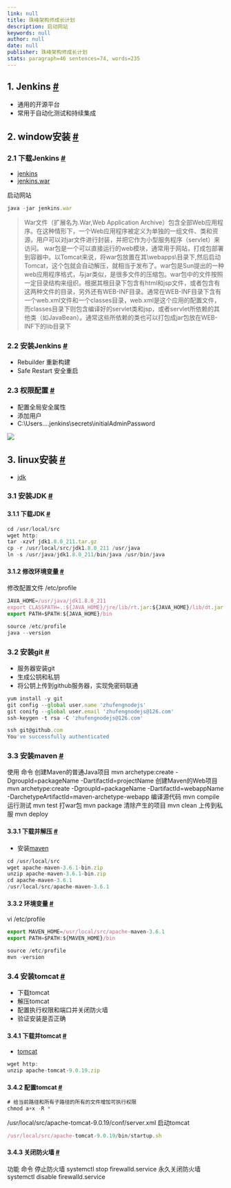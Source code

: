 ```yaml
---
link: null
title: 珠峰架构师成长计划
description: 启动网站
keywords: null
author: null
date: null
publisher: 珠峰架构师成长计划
stats: paragraph=46 sentences=74, words=235
---
```

## 1. Jenkins [#](#t01-jenkins)

* 通用的开源平台
* 常用于自动化测试和持续集成

## 2. window安装 [#](#t12-window安装)

### 2.1 下载Jenkins [#](#t221-下载jenkins)

* [jenkins](https://jenkins.io/)
* [jenkins.war](http://ftp-chi.osuosl.org/pub/jenkins/war/2.173/jenkins.war)

启动网站

```js
java -jar jenkins.war
```

> War文件（扩展名为.War,Web Application Archive）包含全部Web应用程序。在这种情形下，一个Web应用程序被定义为单独的一组文件、类和资源，用户可以对jar文件进行封装，并把它作为小型服务程序（servlet）来访问。 war包是一个可以直接运行的web模块，通常用于网站，打成包部署到容器中。以Tomcat来说，将war包放置在其\webapps\目录下,然后启动Tomcat，这个包就会自动解压，就相当于发布了。war包是Sun提出的一种web应用程序格式，与jar类似，是很多文件的压缩包。war包中的文件按照一定目录结构来组织。根据其根目录下包含有html和jsp文件，或者包含有这两种文件的目录，另外还有WEB-INF目录。通常在WEB-INF目录下含有一个web.xml文件和一个classes目录，web.xml是这个应用的配置文件，而classes目录下则包含编译好的servlet类和jsp，或者servlet所依赖的其他类（如JavaBean）。通常这些所依赖的类也可以打包成jar包放在WEB-INF下的lib目录下

### 2.2 安装Jenkins [#](#t322-安装jenkins)

* Rebuilder 重新构建
* Safe Restart 安全重启

### 2.3 权限配置 [#](#t423-权限配置)

* 配置全局安全属性
* 添加用户
* C:\Users....jenkins\secrets\initialAdminPassword

![](http://img.zhufengpeixun.cn/configureSecurity.png)

## 3. linux安装 [#](#t53-linux安装)

* [jdk](https://www.oracle.com/technetwork/java/javase/downloads/java-archive-javase10-4425482.html)

### 3.1 安装JDK [#](#t631-安装jdk)

#### 3.1.1 下载JDK [#](#t7311-下载jdk)

```js
cd /usr/local/src
wget http:
tar -xzvf jdk1.8.0_211.tar.gz
cp -r /usr/local/src/jdk1.8.0_211 /usr/java
ln -s /usr/java/jdk1.8.0_211/bin/java /usr/bin/java
```

#### 3.1.2 修改环境变量 [#](#t8312-修改环境变量)

修改配置文件 /etc/profile

```js
JAVA_HOME=/usr/java/jdk1.8.0_211
export CLASSPATH=.:${JAVA_HOME}/jre/lib/rt.jar:${JAVA_HOME}/lib/dt.jar:${JAVA_HOME}/lib/tools.jar
export PATH=$PATH:${JAVA_HOME}/bin
```

```js
source /etc/profile
java --version
```

### 3.2 安装git [#](#t932-安装git)

* 服务器安装git
* 生成公钥和私钥
* 将公钥上传到github服务器，实现免密码联通

```js
yum install -y git
git config --global user.name 'zhufengnodejs'
git conifg --global user.email 'zhufengnodejs@126.com'
ssh-keygen -t rsa -C 'zhufengnodejs@126.com'

ssh git@github.com
You've successfully authenticated
```

### 3.3 安装maven [#](#t1033-安装maven)

使用 命令 创建Maven的普通Java项目 mvn archetype:create -DgroupId=packageName -DartifactId=projectName 创建Maven的Web项目 mvn archetype:create -DgroupId=packageName -DartifactId=webappName -DarchetypeArtifactId=maven-archetype-webapp 编译源代码 mvn compile 运行测试 mvn test 打war包 mvn package 清除产生的项目 mvn clean 上传到私服 mvn deploy

#### 3.3.1 下载并解压 [#](#t11331-下载并解压)

* 安装[maven](http://maven.apache.org/)

```js
cd /usr/local/src
wget apache-maven-3.6.1-bin.zip
unzip apache-maven-3.6.1-bin.zip
cd apache-maven-3.6.1
/usr/local/src/apache-maven-3.6.1
```

#### 3.3.2 环境变量 [#](#t12332-环境变量)

vi /etc/profile

```js
export MAVEN_HOME=/usr/local/src/apache-maven-3.6.1
export PATH=$PATH:${MAVEN_HOME}/bin
```

```js
source /etc/profile
mvn -version
```

### 3.4 安装tomcat [#](#t1334-安装tomcat)

* 下载tomcat
* 解压tomcat
* 配置执行权限和端口并关闭防火墙
* 验证安装是否正确

#### 3.4.1 下载并tomcat [#](#t14341-下载并tomcat)

* [tomcat](http://tomcat.apache.org/)

```js
wget http:
unzip apache-tomcat-9.0.19.zip
```

#### 3.4.2 配置tomcat [#](#t15342-配置tomcat)

```js
# 给当前路径和所有子路径的所有的文件增加可执行权限
chmod a+x -R *
```

/usr/local/src/apache-tomcat-9.0.19/conf/server.xml 启动tomcat

```js
/usr/local/src/apache-tomcat-9.0.19/bin/startup.sh
```

#### 3.4.3 关闭防火墙 [#](#t16343-关闭防火墙)

功能 命令 停止防火墙 systemctl stop firewalld.service 永久关闭防火墙 systemctl disable firewalld.service
